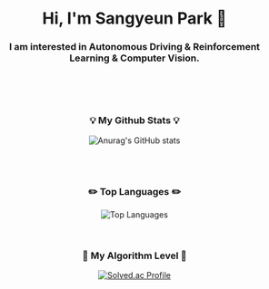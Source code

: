 <h1 align="center"> Hi, I'm Sangyeun Park 👋</h1>

<h3 align="center">I am interested in Autonomous Driving & Reinforcement Learning & Computer Vision.</h3>

<br><br><br>
<h3 align="center">💡 My Github Stats 💡</h3>
<div align="center">

![Anurag's GitHub stats](https://github-readme-stats.vercel.app/api?username=sangyeun003&show_icons=true&theme=radical)

</div>

<br>
<br>
<h3 align="center">✏️ Top Languages ✏️</h3>
<div align="center">
  
![Top Languages](https://github-readme-stats.vercel.app/api/top-langs/?username=sangyeun003&layout=compact)
  
</div>

<br>
<h3 align="center">🏅 My Algorithm Level 🏅</h3>
<div align="center">

[![Solved.ac Profile](http://mazassumnida.wtf/api/v2/generate_badge?boj=psypark003)](https://solved.ac/psypark003/)  

</div>
